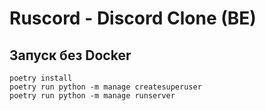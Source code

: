 # Ruscord - Discord Clone (BE)

## Запуск без Docker
```shell
poetry install
poetry run python -m manage createsuperuser
poetry run python -m manage runserver
```
